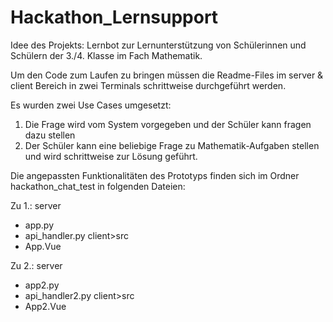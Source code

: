 # Hackathon_Lernsupport

Idee des Projekts: Lernbot zur Lernunterstützung von Schülerinnen und Schülern der 3./4. Klasse im Fach Mathematik.

Um den Code zum Laufen zu bringen müssen die Readme-Files im server & client Bereich in zwei Terminals schrittweise durchgeführt werden.

Es wurden zwei Use Cases umgesetzt:
1. Die Frage wird vom System vorgegeben und der Schüler kann fragen dazu stellen
2. Der Schüler kann eine beliebige Frage zu Mathematik-Aufgaben stellen und wird schrittweise zur Lösung geführt.

Die angepassten Funktionalitäten des Prototyps finden sich im Ordner hackathon_chat_test in folgenden Dateien:

Zu 1.:
server
-   app.py
-   api_handler.py
client>src
-   App.Vue

Zu 2.:
server
-   app2.py
-   api_handler2.py
client>src
-   App2.Vue
